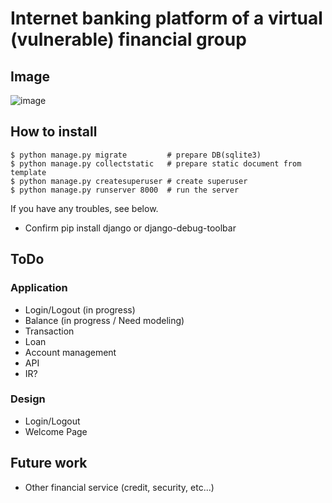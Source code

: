 # Internet banking platform of a virtual (vulnerable) financial group 

## Image
![image](https://user-images.githubusercontent.com/1051726/40121067-ab937624-595b-11e8-8400-9d03417e4ad6.png)

## How to install

```
$ python manage.py migrate         # prepare DB(sqlite3)
$ python manage.py collectstatic   # prepare static document from template
$ python manage.py createsuperuser # create superuser
$ python manage.py runserver 8000  # run the server
```
If you have any troubles, see below.
* Confirm pip install django or django-debug-toolbar


## ToDo
### Application
* Login/Logout (in progress)
* Balance (in progress / Need modeling)
* Transaction
* Loan
* Account management
* API
* IR?

### Design
* Login/Logout
* Welcome Page

## Future work
* Other financial service (credit, security, etc...)
